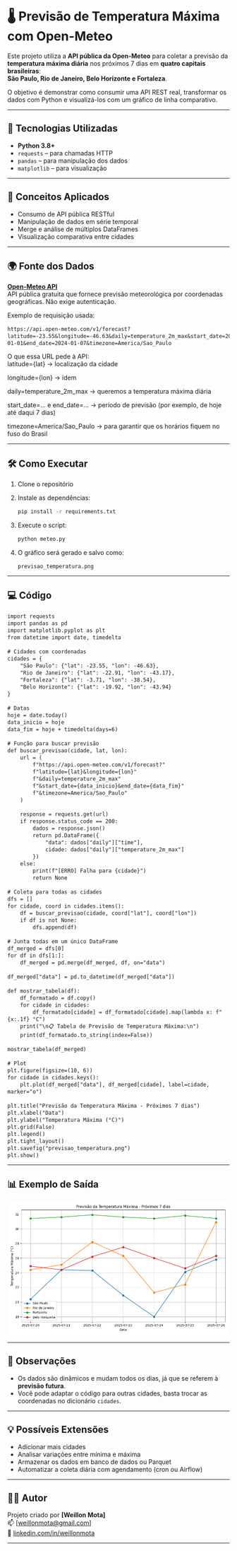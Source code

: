 
# 🌡️ Previsão de Temperatura Máxima com Open-Meteo

Este projeto utiliza a **API pública da Open-Meteo** para coletar a previsão da **temperatura máxima diária** nos próximos 7 dias em **quatro capitais brasileiras**:  
**São Paulo, Rio de Janeiro, Belo Horizonte e Fortaleza**.

O objetivo é demonstrar como consumir uma API REST real, transformar os dados com Python e visualizá-los com um gráfico de linha comparativo.

---

## 🚀 Tecnologias Utilizadas

- **Python 3.8+**
- `requests` – para chamadas HTTP
- `pandas` – para manipulação dos dados
- `matplotlib` – para visualização

---

## 🧠 Conceitos Aplicados

- Consumo de API pública RESTful
- Manipulação de dados em série temporal
- Merge e análise de múltiplos DataFrames
- Visualização comparativa entre cidades

---

## 🌍 Fonte dos Dados

**[Open-Meteo API](https://open-meteo.com/)**  
API pública gratuita que fornece previsão meteorológica por coordenadas geográficas. Não exige autenticação.

Exemplo de requisição usada:
```
https://api.open-meteo.com/v1/forecast?latitude=-23.55&longitude=-46.63&daily=temperature_2m_max&start_date=2024-01-01&end_date=2024-01-07&timezone=America/Sao_Paulo
```

 O que essa URL pede à API:  
latitude={lat} → localização da cidade  

longitude={lon} → idem  

daily=temperature_2m_max → queremos a temperatura máxima diária  

start_date=... e end_date=... → período de previsão (por exemplo, de hoje até daqui 7 dias)  

timezone=America/Sao_Paulo → para garantir que os horários fiquem no fuso do Brasil  

---

## 🛠️ Como Executar

1. Clone o repositório    

2. Instale as dependências:
   ```bash
   pip install -r requirements.txt
   ```

3. Execute o script:
   ```bash
   python meteo.py
   ```

4. O gráfico será gerado e salvo como:
   ```
   previsao_temperatura.png
   ```

---
## 💻 Código

```phyton
import requests
import pandas as pd
import matplotlib.pyplot as plt
from datetime import date, timedelta

# Cidades com coordenadas
cidades = {
    "São Paulo": {"lat": -23.55, "lon": -46.63},
    "Rio de Janeiro": {"lat": -22.91, "lon": -43.17},
    "Fortaleza": {"lat": -3.71, "lon": -38.54},
    "Belo Horizonte": {"lat": -19.92, "lon": -43.94}
}

# Datas
hoje = date.today()
data_inicio = hoje
data_fim = hoje + timedelta(days=6)

# Função para buscar previsão
def buscar_previsao(cidade, lat, lon):
    url = (
        f"https://api.open-meteo.com/v1/forecast?"
        f"latitude={lat}&longitude={lon}"
        f"&daily=temperature_2m_max"
        f"&start_date={data_inicio}&end_date={data_fim}"
        f"&timezone=America/Sao_Paulo"
    )

    response = requests.get(url)
    if response.status_code == 200:
        dados = response.json()
        return pd.DataFrame({
            "data": dados["daily"]["time"],
            cidade: dados["daily"]["temperature_2m_max"]
        })
    else:
        print(f"[ERRO] Falha para {cidade}")
        return None

# Coleta para todas as cidades
dfs = []
for cidade, coord in cidades.items():
    df = buscar_previsao(cidade, coord["lat"], coord["lon"])
    if df is not None:
        dfs.append(df)

# Junta todas em um único DataFrame
df_merged = dfs[0]
for df in dfs[1:]:
    df_merged = pd.merge(df_merged, df, on="data")

df_merged["data"] = pd.to_datetime(df_merged["data"])

def mostrar_tabela(df):
    df_formatado = df.copy()
    for cidade in cidades:
        df_formatado[cidade] = df_formatado[cidade].map(lambda x: f"{x:.1f} °C")
    print("\n📋 Tabela de Previsão de Temperatura Máxima:\n")
    print(df_formatado.to_string(index=False))

mostrar_tabela(df_merged)

# Plot
plt.figure(figsize=(10, 6))
for cidade in cidades.keys():
    plt.plot(df_merged["data"], df_merged[cidade], label=cidade, marker="o")

plt.title("Previsão da Temperatura Máxima - Próximos 7 dias")
plt.xlabel("Data")
plt.ylabel("Temperatura Máxima (°C)")
plt.grid(False)
plt.legend()
plt.tight_layout()
plt.savefig("previsao_temperatura.png")
plt.show()

```
---

## 📊 Exemplo de Saída

![Exemplo de Gráfico de Previsão](previsao_temperatura.png)

---

## 📌 Observações

- Os dados são dinâmicos e mudam todos os dias, já que se referem à **previsão futura**.
- Você pode adaptar o código para outras cidades, basta trocar as coordenadas no dicionário `cidades`.

---

## 💡 Possíveis Extensões

- Adicionar mais cidades
- Analisar variações entre mínima e máxima
- Armazenar os dados em banco de dados ou Parquet
- Automatizar a coleta diária com agendamento (cron ou Airflow)

---

## 🧑‍💻 Autor

Projeto criado por **[Weillon Mota]**  
📫 [weillonmota@gmail.com]  
🔗 [linkedin.com/in/weillonmota](https://linkedin.com/in/weillonmota)

---
